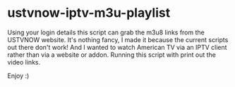 # ustvnow-iptv-m3u-playlist
Using your login details this script can grab the m3u8 links from the USTVNOW website. It's nothing fancy, I made it because the current scripts out there don't work! And I wanted to watch American TV via an IPTV client rather than via a website or addon. Running this script with print out the video links. 

Enjoy :)
